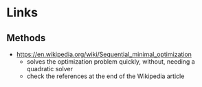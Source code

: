 # Links

## Methods

- https://en.wikipedia.org/wiki/Sequential_minimal_optimization
	- solves the optimization problem quickly, without, needing a quadratic solver
	- check the references at the end of the Wikipedia article

